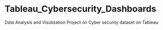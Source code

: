 # Tableau_Cybersecurity_Dashboards
Data Analysis and Visulization Project on Cyber security dataset on Tableau 
